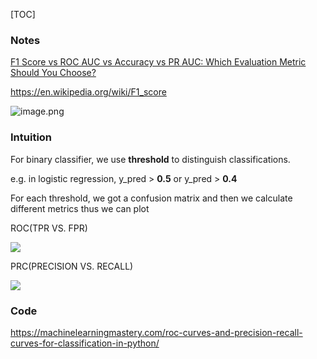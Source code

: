 [TOC]



### Notes



[F1 Score vs ROC AUC vs Accuracy vs PR AUC: Which Evaluation Metric Should You Choose?](https://neptune.ai/blog/f1-score-accuracy-roc-auc-pr-auc)







https://en.wikipedia.org/wiki/F1_score



![image.png](https://i.loli.net/2020/01/15/Qo9BHM4fXNVFKsP.png)







### Intuition



For binary classifier, we use **threshold** to distinguish classifications.

e.g. in logistic regression, y_pred > **0.5**  or y_pred > **0.4**

For each threshold, we got a confusion matrix and then we calculate different metrics thus we can plot 

ROC(TPR VS. FPR)

![](https://i1.wp.com/neptune.ai/wp-content/uploads/roc_auc_curve.png?w=1600&ssl=1)

 PRC(PRECISION VS. RECALL)

![](https://i1.wp.com/neptune.ai/wp-content/uploads/prec_rec_curve.png?w=1600&ssl=1)



### Code



https://machinelearningmastery.com/roc-curves-and-precision-recall-curves-for-classification-in-python/


